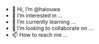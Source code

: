 - 👋 Hi, I’m @haiouwa
- 👀 I’m interested in ...
- 🌱 I’m currently learning ...
- 💞️ I’m looking to collaborate on ...
- 📫 How to reach me ...

<!---
haiouwa/haiouwa is a ✨ special ✨ repository because its `README.md` (this file) appears on your GitHub profile.
You can click the Preview link to take a look at your changes.
--->
